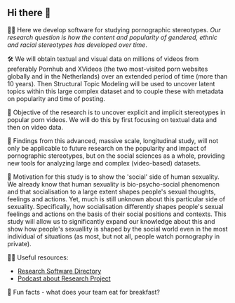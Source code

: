 ## Hi there 👋


🙋‍♀️ Here we develop software for studying pornographic stereotypes. 
*Our research question is how the content and popularity of gendered, ethnic and racial stereotypes has developed over time*.

🛠️ We will obtain textual and visual data on millions of videos from preferably Pornhub and XVideos (the two most-visited porn websites globally and in the Netherlands) over an extended period of time (more than 10 years). Then Structural Topic Modeling will be used to uncover latent topics within this large complex dataset and to couple these with metadata on popularity and time of posting.

🍌 Objective of the research is to uncover explicit and implicit stereotypes in popular porn videos. We will do this by first focusing on textual data and then on video data.

🍒 Findings from this advanced, massive scale, longitudinal study, will not only be applicable to future research on the popularity and impact of pornographic stereotypes, but on the social sciences as a whole, providing new tools for analyzing large and complex (video-based) datasets.

🥅 Motivation for this study is to show the 'social' side of human sexuality. We already know that human sexuality is bio-psycho-social phenomenon and that socialisation to a large extent shapes people's sexual thoughts, feelings and actions. Yet, much is still unknown about this particular side of sexuality. Specifically, how socialisation differently shapes people's sexual feelings and actions on the basis of their social positions and contexts. This study will allow us to significantly expand our knowledge about this and show how people's sexuallity is shaped by the social world even in the most individual of situations (as most, but not all, people watch pornography in private).


👩‍💻 Useful resources: 
- [Research Software Directory](https://research-software-directory.org/projects/ptypes)
- [Podcast about Research Project](https://open.spotify.com/episode/7bv14RRx36tbkSxB9Pxpxx)

🍿 Fun facts - what does your team eat for breakfast?

